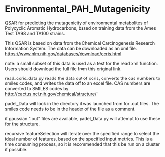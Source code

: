 # Environmental_PAH_Mutagenicity
QSAR for predicting the mutagenicity of environmental metabolites of Polycyclic Aromatic Hydrocarbons, based on training data from the Ames Test TA98 and TA100 strains.

This QSAR is based on data from the Chemical Carcinogenesis Research Information System. The data can be downloaded as an xml file. 
https://www.nlm.nih.gov/databases/download/ccris.html

note: a small subset of this data is used as a test for the read xml function. Users should download the full file from this original link. 

read_ccris_data.py reads the data out of ccris, converts the cas numbers to smiles codes, and writes the data off to an excel file. CAS numbers are converted to SMILES codes by http://cactus.nci.nih.gov/chemical/structure/'

padel_Data will look in the directory it was launched from for .out files. The smiles code needs to be in the header of the file as a comment. 

if gaussian ".out" files are available, padel_Data.py will attempt to use these for the structure. 

recursive featureSelection will iterate over the specified range to select the ideal number of features, based on the specified input metrics. This is a time consuming process, so it is recommended that this be run on a cluster if possible. 

